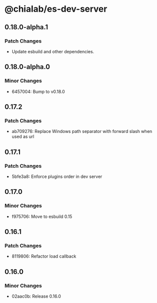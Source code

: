 # @chialab/es-dev-server

## 0.18.0-alpha.1

### Patch Changes

- Update esbuild and other dependencies.

## 0.18.0-alpha.0

### Minor Changes

- 6457004: Bump to v0.18.0

## 0.17.2

### Patch Changes

- ab709276: Replace Windows path separator with forward slash when used as url

## 0.17.1

### Patch Changes

- 5bfe3a8: Enforce plugins order in dev server

## 0.17.0

### Minor Changes

- f975706: Move to esbuild 0.15

## 0.16.1

### Patch Changes

- 8119806: Refactor load callback

## 0.16.0

### Minor Changes

- 02aac0b: Release 0.16.0
